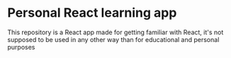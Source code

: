# Personal React learning app
This repository is a React app made for getting familiar with React, it's not supposed to be used in any other way than for educational and personal purposes
